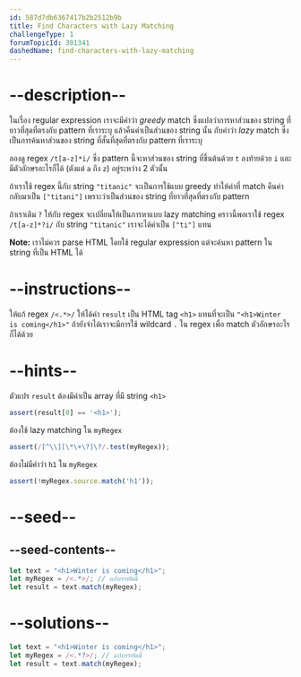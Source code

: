```yaml
---
id: 587d7db6367417b2b2512b9b
title: Find Characters with Lazy Matching
challengeType: 1
forumTopicId: 301341
dashedName: find-characters-with-lazy-matching
---
```


# --description--

ในเรื่อง regular expression เราจะมีคำว่า <dfn>greedy</dfn> match ซึ่งแปลว่าการหาส่วนของ string ที่ยาวที่สุดที่ตรงกับ pattern ที่เราระบุ แล้วคืนค่าเป็นส่วนของ string นั้น กับคำว่า <dfn>lazy</dfn> match ซึ่งเป็นการค้นหาส่วนของ string ที่สั้นที่สุดที่ตรงกับ pattern ที่เราระบุ

ลองดู regex `/t[a-z]*i/` ซึ่ง pattern นี้จะหาส่วนของ string ที่ขึ้นต้นด้วย `t` ลงท้ายด้วย `i` และมีตัวอักษรอะไรก็ได้ (ตังแต่ `a` ถึง `z`) อยู่ระหว่าง 2 ตัวนั้น 

ถ้าเราใช้ regex นี้กับ string `"titanic"` จะเป็นการใช้แบบ greedy ทำให้ค่าที่ match คืนค่ากลับมาเป็น `["titani"]` เพราะว่าเป็นส่วนของ string ที่ยาวที่สุดที่ตรงกับ pattern

ถ้าเราเติม `?` ให้กับ regex จะเปลี่ยนให้เป็นการหาแบบ lazy matching คราวนี้พอเราใช้ regex `/t[a-z]*?i/` กับ string `"titanic"` เราจะได้ค่าเป็น `["ti"]` แทน

**Note:** เราไม่ควร parse HTML โดยใช้ regular expression แต่จะค้นหา pattern ใน string ที่เป็น HTML ได้

# --instructions--

ให้แก้ regex `/<.*>/` ให้ได้ค่า `result` เป็น HTML tag `<h1>` แทนที่จะเป็น `"<h1>Winter is coming</h1>"` ถ้ายังจำได้เราจะมีการใช้ wildcard `.` ใน regex เพื่อ match ตัวอักษรอะไรก็ได้ด้วย

# --hints--

ตัวแปร `result` ต้องมีค่าเป็น array ที่มี string `<h1>`

```js
assert(result[0] == '<h1>');
```

ต้องใช้ lazy matching ใน `myRegex`

```js
assert(/[^\\][\*\+\?]\?/.test(myRegex));
```

ต้องไม่มีคำว่า `h1` ใน `myRegex` 

```js
assert(!myRegex.source.match('h1'));
```

# --seed--

## --seed-contents--

```js
let text = "<h1>Winter is coming</h1>";
let myRegex = /<.*>/; // แก้บรรทัดนี้
let result = text.match(myRegex);
```

# --solutions--

```js
let text = "<h1>Winter is coming</h1>";
let myRegex = /<.*?>/; // แก้บรรทัดนี้
let result = text.match(myRegex);
```
